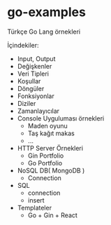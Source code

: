 # go-examples
Türkçe Go Lang örnekleri

İçindekiler:
  - Input, Output
  - Değişkenler
  - Veri Tipleri
  - Koşullar
  - Döngüler
  - Fonksiyonlar
  - Diziler
  - Zamanlayıcılar
  - Console Uyguluması örnekleri
    - Maden oyunu
    - Taş kağıt makas
    - ...
  - HTTP Server Örnekleri
    - Gin Portfolio
    - Go Portfolio
  - NoSQL DB( MongoDB )
    - Connection
  - SQL
    - connection
    - insert
  - Templateler
    - Go + Gin + React

  
